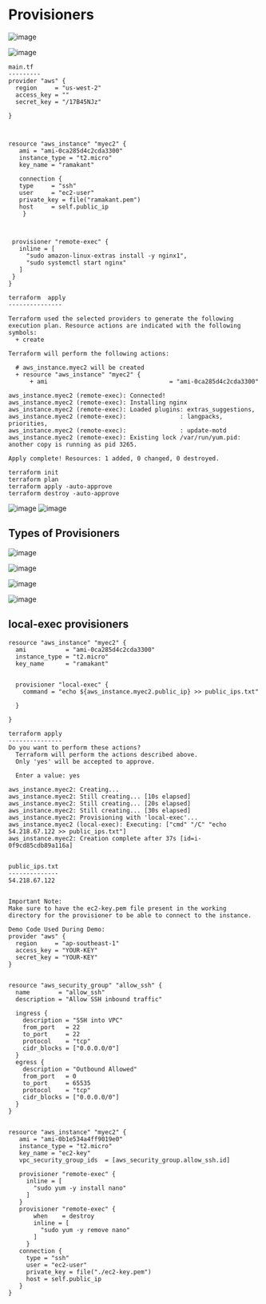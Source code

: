 Provisioners
=============

![image](https://user-images.githubusercontent.com/53966749/208067061-b260fff9-dbfb-422d-8af8-b699decbf371.png)

![image](https://user-images.githubusercontent.com/53966749/208067303-c8473c78-455d-48b7-be2e-e5deac4348be.png)

```
main.tf
---------
provider "aws" {
  region     = "us-west-2"
  access_key = ""
  secret_key = "/17B45NJz"
 
}



resource "aws_instance" "myec2" {
   ami = "ami-0ca285d4c2cda3300"
   instance_type = "t2.micro"
   key_name = "ramakant"

   connection {
   type     = "ssh"
   user     = "ec2-user"
   private_key = file("ramakant.pem")
   host     = self.public_ip
    }



 provisioner "remote-exec" {
   inline = [
     "sudo amazon-linux-extras install -y nginx1",
     "sudo systemctl start nginx"
   ]
 }
}

terraform  apply
---------------

Terraform used the selected providers to generate the following execution plan. Resource actions are indicated with the following symbols:
  + create

Terraform will perform the following actions:

  # aws_instance.myec2 will be created
  + resource "aws_instance" "myec2" {
      + ami                                  = "ami-0ca285d4c2cda3300"
   
aws_instance.myec2 (remote-exec): Connected!
aws_instance.myec2 (remote-exec): Installing nginx
aws_instance.myec2 (remote-exec): Loaded plugins: extras_suggestions,
aws_instance.myec2 (remote-exec):               : langpacks, priorities,
aws_instance.myec2 (remote-exec):               : update-motd
aws_instance.myec2 (remote-exec): Existing lock /var/run/yum.pid: another copy is running as pid 3265.

Apply complete! Resources: 1 added, 0 changed, 0 destroyed.
```

```
terraform init
terraform plan
terraform apply -auto-approve
terraform destroy -auto-approve

```

![image](https://user-images.githubusercontent.com/53966749/208091842-907f2b4e-601b-42ef-bd75-608d86f8a682.png)
![image](https://user-images.githubusercontent.com/53966749/208091901-9a85c37c-8aba-411e-8a49-62a6c984ba0f.png)


Types of Provisioners
---------------------

![image](https://user-images.githubusercontent.com/53966749/208093056-9d8bc1e8-75d7-4365-9896-ed822a135fe6.png)

![image](https://user-images.githubusercontent.com/53966749/208092455-30dac7c2-c5da-471d-a328-89cb67408d01.png)

![image](https://user-images.githubusercontent.com/53966749/208092513-30bb8e94-544d-4911-911f-cc0819678148.png)

![image](https://user-images.githubusercontent.com/53966749/208092943-a228c18e-0c89-4b46-bf45-603e7ad50e3a.png)



local-exec provisioners
-----------------------

```
resource "aws_instance" "myec2" {
  ami           = "ami-0ca285d4c2cda3300"
  instance_type = "t2.micro"
  key_name      = "ramakant"
  

  provisioner "local-exec" {
    command = "echo ${aws_instance.myec2.public_ip} >> public_ips.txt"

  }

}

terraform apply
---------------
Do you want to perform these actions?
  Terraform will perform the actions described above.
  Only 'yes' will be accepted to approve.

  Enter a value: yes

aws_instance.myec2: Creating...
aws_instance.myec2: Still creating... [10s elapsed]
aws_instance.myec2: Still creating... [20s elapsed]
aws_instance.myec2: Still creating... [30s elapsed]
aws_instance.myec2: Provisioning with 'local-exec'...
aws_instance.myec2 (local-exec): Executing: ["cmd" "/C" "echo 54.218.67.122 >> public_ips.txt"]
aws_instance.myec2: Creation complete after 37s [id=i-0f9cd85cdb89a116a]


public_ips.txt
--------------
54.218.67.122 


```


```
Important Note:
Make sure to have the ec2-key.pem file present in the working directory for the provisioner to be able to connect to the instance.

Demo Code Used During Demo:
provider "aws" {
  region     = "ap-southeast-1"
  access_key = "YOUR-KEY"
  secret_key = "YOUR-KEY"
}


resource "aws_security_group" "allow_ssh" {
  name        = "allow_ssh"
  description = "Allow SSH inbound traffic"

  ingress {
    description = "SSH into VPC"
    from_port   = 22
    to_port     = 22
    protocol    = "tcp"
    cidr_blocks = ["0.0.0.0/0"]
  }
  egress {
    description = "Outbound Allowed"
    from_port   = 0
    to_port     = 65535
    protocol    = "tcp"
    cidr_blocks = ["0.0.0.0/0"]
  }
}


resource "aws_instance" "myec2" {
   ami = "ami-0b1e534a4ff9019e0"
   instance_type = "t2.micro"
   key_name = "ec2-key"
   vpc_security_group_ids  = [aws_security_group.allow_ssh.id]

   provisioner "remote-exec" {
     inline = [
       "sudo yum -y install nano"
     ]
   }
   provisioner "remote-exec" {
       when    = destroy
       inline = [
         "sudo yum -y remove nano"
       ]
     }
   connection {
     type = "ssh"
     user = "ec2-user"
     private_key = file("./ec2-key.pem")
     host = self.public_ip
   }
}

```
